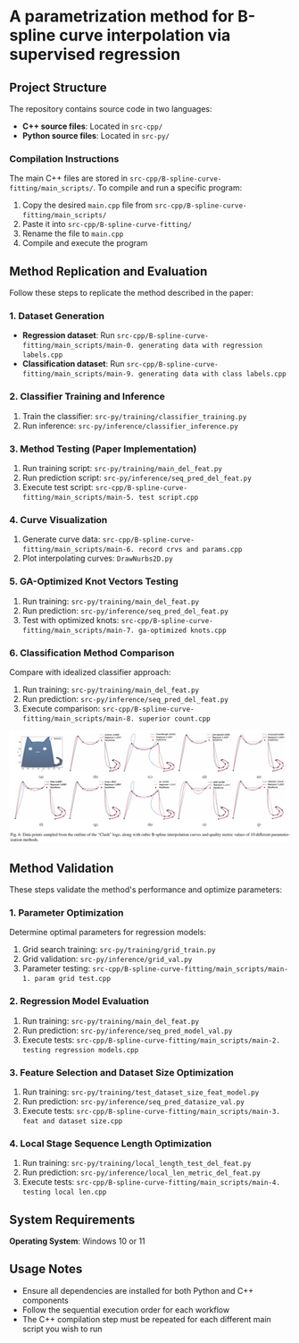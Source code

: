 # A parametrization method for B-spline curve interpolation via supervised regression

## Project Structure

The repository contains source code in two languages:
- **C++ source files**: Located in `src-cpp/`
- **Python source files**: Located in `src-py/`

### Compilation Instructions

The main C++ files are stored in `src-cpp/B-spline-curve-fitting/main_scripts/`. To compile and run a specific program:

1. Copy the desired `main.cpp` file from `src-cpp/B-spline-curve-fitting/main_scripts/`
2. Paste it into `src-cpp/B-spline-curve-fitting/`
3. Rename the file to `main.cpp`
4. Compile and execute the program

## Method Replication and Evaluation

Follow these steps to replicate the method described in the paper:

### 1. Dataset Generation
- **Regression dataset**: Run `src-cpp/B-spline-curve-fitting/main_scripts/main-0. generating data with regression labels.cpp`
- **Classification dataset**: Run `src-cpp/B-spline-curve-fitting/main_scripts/main-9. generating data with class labels.cpp`

### 2. Classifier Training and Inference
1. Train the classifier: `src-py/training/classifier_training.py`
2. Run inference: `src-py/inference/classifier_inference.py`

### 3. Method Testing (Paper Implementation)
1. Run training script: `src-py/training/main_del_feat.py`
2. Run prediction script: `src-py/inference/seq_pred_del_feat.py`
3. Execute test script: `src-cpp/B-spline-curve-fitting/main_scripts/main-5. test script.cpp`

### 4. Curve Visualization
1. Generate curve data: `src-cpp/B-spline-curve-fitting/main_scripts/main-6. record crvs and params.cpp`
2. Plot interpolating curves: `DrawNurbs2D.py`

### 5. GA-Optimized Knot Vectors Testing
1. Run training: `src-py/training/main_del_feat.py`
2. Run prediction: `src-py/inference/seq_pred_del_feat.py`
3. Test with optimized knots: `src-cpp/B-spline-curve-fitting/main_scripts/main-7. ga-optimized knots.cpp`

### 6. Classification Method Comparison
Compare with idealized classifier approach:
1. Run training: `src-py/training/main_del_feat.py`
2. Run prediction: `src-py/inference/seq_pred_del_feat.py`
3. Execute comparison: `src-cpp/B-spline-curve-fitting/main_scripts/main-8. superior count.cpp`

![Local Image](./clash-interpolation.jpeg "clash")

## Method Validation

These steps validate the method's performance and optimize parameters:

### 1. Parameter Optimization
Determine optimal parameters for regression models:
1. Grid search training: `src-py/training/grid_train.py`
2. Grid validation: `src-py/inference/grid_val.py`
3. Parameter testing: `src-cpp/B-spline-curve-fitting/main_scripts/main-1. param grid test.cpp`

### 2. Regression Model Evaluation
1. Run training: `src-py/training/main_del_feat.py`
2. Run prediction: `src-py/inference/seq_pred_model_val.py`
3. Execute tests: `src-cpp/B-spline-curve-fitting/main_scripts/main-2. testing regression models.cpp`

### 3. Feature Selection and Dataset Size Optimization
1. Run training: `src-py/training/test_dataset_size_feat_model.py`
2. Run prediction: `src-py/inference/seq_pred_datasize_val.py`
3. Execute tests: `src-cpp/B-spline-curve-fitting/main_scripts/main-3. feat and dataset size.cpp`

### 4. Local Stage Sequence Length Optimization
1. Run training: `src-py/training/local_length_test_del_feat.py`
2. Run prediction: `src-py/inference/local_len_metric_del_feat.py`
3. Execute tests: `src-cpp/B-spline-curve-fitting/main_scripts/main-4. testing local len.cpp`

## System Requirements
**Operating System**: Windows 10 or 11

## Usage Notes

- Ensure all dependencies are installed for both Python and C++ components
- Follow the sequential execution order for each workflow
- The C++ compilation step must be repeated for each different main script you wish to run